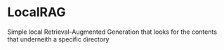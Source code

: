 # LocalRAG
Simple local Retrieval-Augmented Generation that looks for the contents that underneith a specific directory
